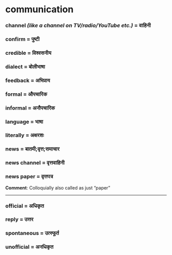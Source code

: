 # communication

### channel *(like a channel on TV/radio/YouTube etc.)* = वाहिनी

### confirm = पुष्टी

### credible = विश्वसनीय

### dialect = बोलीभाषा

### feedback = अभिप्राय

### formal = औपचारिक

### informal = अनौपचारिक

### language = भाषा

### literally = अक्षरशः

### news = बातमी;वृत्त;समाचार

### news channel = वृत्तवाहिनी

### news paper = वृत्तपत्र

**Comment**: Colloquially also called as just “paper”

---
### official = अधिकृत

### reply = उत्तर

### spontaneous = उत्स्फूर्त

### unofficial = अनधिकृत

